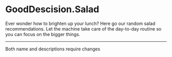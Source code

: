 # GoodDescision.Salad

Ever wonder how to brighten up your lunch? Here go our random salad recommendations. Let the machine take care of the day-to-day routine so you can focus on the bigger things. 

----

Both name and descriptions require changes
